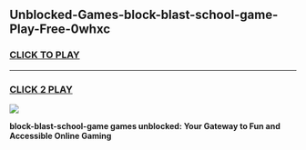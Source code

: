 
## Unblocked-Games-block-blast-school-game-Play-Free-0whxc
<h3>
<a href="https://premium76.site?title=block-blast-school-game&ref=18A1">CLICK TO PLAY</a></h3>
<hr>

<h3>
<a href="https://premium76.site?title=block-blast-school-game&ref=18A1">CLICK 2 PLAY</a>
  
</h3>

<a href="https://premium76.site?title=block-blast-school-game&ref=18A1"><img src="https://clearcache.store/games.png"></a>


**block-blast-school-game games unblocked: Your Gateway to Fun and Accessible Online Gaming**
